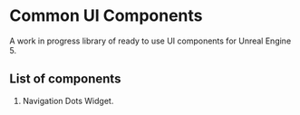 # Common UI Components

A work in progress library of ready to use UI components for Unreal Engine 5.

## List of components

 1. Navigation Dots Widget.

